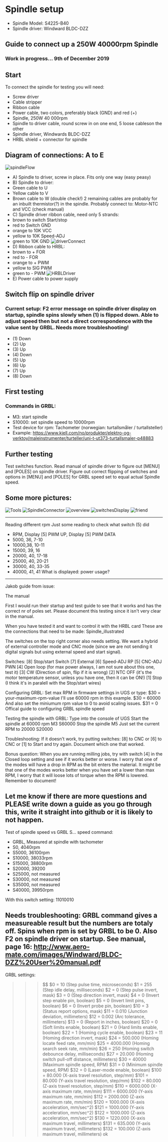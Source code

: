 # Spindle setup
*  Spindle Model: S4225-B40
* Spindle driver: Windward BLDC-DZZ

## Guide to connect up a 250W 40000rpm Spindle
### Work in progress... 9th of December 2019

## Start
To connect the spindle for testing you will need:
* Screw driver
* Cable stripper
* Ribbon cable
* Power cable, two colors, preferably black (GND) and red (+)
* Spindle, 250W 40 000rpm
* Spindle to driver cable, round screw in on one end, 5 loose cableson the other
* Spindle driver, Windwards BLDC-DZZ
* HRBL shield + connector for spindle

## Diagram of connections: A to E
![spindleFlow](img/spindleFlow.jpg)
* A) Spindle to driver, screw in place. Fits only one way (easy peasy)
* B) Spindle to driver: 
* Green cable to U
* Yellow cable to V
* Brown cable to W (double check!)
2 remaining cables are probably for an inbuilt thermistor(?) in the spindle. Probably connect to: Motor-NTC and VCC (check manual)
* C) Spindle driver ribbon cable, need only 5 strands: 
* brown to switch Start/stop
* red to Switch GND
* orange to 10K VCC 
* yellow to 10K Speed-ADJ
* green to 10K GND
![driverConnect](img/driverConnectSwitch.jpg)
* D) Ribbon cable to HRBL: 
* brown to + FOR
* red to - FOR
* orange to + PWM 
* yellow to SIG PWM
* green to - PWM
![HRBLDriver](img/HRBLDriver.jpg)
* E) Power cable to power supply

## Switch flip on spindle driver
### Current setup: F2 error message on spindle driver display on startup, spindle spins slowly when (1) is flipped down. Able to adjust speed then but not a direct correspondence with the value sent by GRBL. Needs more troubleshooting!
* (1) Down
* (2) Up
* (3) Up
* (4) Down
* (5) Up
* (6) Up
* (7) Up
* (8) Down

## First testing
### Commands in GRBL:
* M3: start spindle
* S10000: set spindle speed to 10000rpm
* Test device for rpm: Tachometer (norwegian: turtallsmåler / turtallsteller)
* Example: https://www.kjell.com/no/produkter/elektro-og-verktoy/maleinstrumenter/turteller/uni-t-ut373-turtallsmaler-p48883

## Further testing
Test switches function.
Read manual of spindle driver to figure out [MENU] and [POLES] on spindle driver.
Figure out correct flipping of switches and options in [MENU] and [POLES] for GRBL speed set to equal actual Spindle speed.

## Some more pictures:
![Tools](img/toolsForSpindleConnect.jpg)
![SpindleConnector](img/spindleConnector.jpg)
![overview](img/overview.jpg)
![switchesDisplay](img/switchesDisplay.jpg)
![friend](img/friend.jpg)


---
Reading different rpm
Just some reading to check what switch (5) did
* RPM, Display [5] PWM UP, Display [5] PWM DATA  
* 5000, 36, 7-10
* 10000,38, 10-11
* 15000, 39, 16
* 20000, 40, 17-18
* 25000, 40, 20-21
* 30000, 40, 33-35
* 40000, 41, 41
What is displayed: power usage?

---
Jakob guide from issue:

The manual

First I would run their startup and test guide to see that it works and has the correct nr of poles set.
Please document this testing since it isn't very clear in the manual.

When you have tested it and want to control it with the HRBL card
These are the connections that need to be made:
Spindle_illustrated

The switches on the top right corner also needs setting.
We want a hybrid of external controller mode and CNC mode (since we are not sending it digital signals but using external speed and start signal).

Switches:
[8] Stop/start Switch
[7] External
[6] Speed-ADJ RP
[5] CNC-ADJ PWN
[4] Open loop (for max power always, I am not sure about this one, test it)
[3] CW (Direction of spin, flip if it is wrong)
[2] NTC OFF (it's the motor temperature sensor, unless you have one, then it can be ON!)
[1] Stop (I think it's in paralell with the Stop/start wires)

Configuring GRBL:
Set max RPM in firmware settings in UGS or type:
$30 = your-maximum-rpm-value
I'll use 60000 rpm in this example.
$30 = 60000
And also set the miniumum rpm value to 0 to avoid scaling issues.
$31 = 0
Offical guide to configuring GRBL spindle speed

Testing the spindle with GRBL:
Type into the console of UGS
Start the spindle at 60000 rpm
M3 S60000
Stop the spindle
M5
Just set the current RPM to 20000
S20000

Troubleshooting:
If it doesn't work, try putting switches:
[8] to CNC
or
[6] to CNC
or
[1] to Start
and try again. Document which one that worked.

Bonus question:
When you are running milling jobs, try with switch [4] in the Closed loop setting and see if it works better or worse. I worry that one of the modes will have a drop in RPM as the bit enters the material. It might be that one of the modes works better when you have set a lower than max RPM, I worry that it will loose lots of torque when the RPM is lowered. Remember to document!

Let me know if there are more questions and PLEASE write down a guide as you go through this, write it straight into github or it is likely to not happen.
---
Test of spindle speed vs GRBL S... speed command:
* GRBL, Measured at spindle with tachometer
* S0, 4040rpm
* S5000, 36100rpm
* S10000, 38033rpm
* S15000, 38800rpm
* S20000, 39200
* S25000, not measured
* S30000, not measured
* S35000, not measured
* S40000, 39950rpm

With this switch setting:
11010010

Needs troubleshooting:
GRBL command gives a measureable result but the numbers are totaly off.
Spins when rpm is set by GRBL to be 0.
Also F2 on spindle driver on startup.
See manual, page 16:
http://www.aero-mate.com/images/Windward/BLDC-DZZ%20User%20manual.pdf
---
GRBL settings:
>>> $$
$0 = 10    (Step pulse time, microseconds)
$1 = 255    (Step idle delay, milliseconds)
$2 = 0    (Step pulse invert, mask)
$3 = 0    (Step direction invert, mask)
$4 = 0    (Invert step enable pin, boolean)
$5 = 0    (Invert limit pins, boolean)
$6 = 0    (Invert probe pin, boolean)
$10 = 3    (Status report options, mask)
$11 = 0.010    (Junction deviation, millimeters)
$12 = 0.002    (Arc tolerance, millimeters)
$13 = 0    (Report in inches, boolean)
$20 = 0    (Soft limits enable, boolean)
$21 = 0    (Hard limits enable, boolean)
$22 = 1    (Homing cycle enable, boolean)
$23 = 11    (Homing direction invert, mask)
$24 = 500.000    (Homing locate feed rate, mm/min)
$25 = 4000.000    (Homing search seek rate, mm/min)
$26 = 250    (Homing switch debounce delay, milliseconds)
$27 = 20.000    (Homing switch pull-off distance, millimeters)
$30 = 40000    (Maximum spindle speed, RPM)
$31 = 0    (Minimum spindle speed, RPM)
$32 = 0    (Laser-mode enable, boolean)
$100 = 80.000    (X-axis travel resolution, step/mm)
$101 = 80.000    (Y-axis travel resolution, step/mm)
$102 = 80.000    (Z-axis travel resolution, step/mm)
$110 = 6000.000    (X-axis maximum rate, mm/min)
$111 = 6000.000    (Y-axis maximum rate, mm/min)
$112 = 2000.000    (Z-axis maximum rate, mm/min)
$120 = 1000.000    (X-axis acceleration, mm/sec^2)
$121 = 1000.000    (Y-axis acceleration, mm/sec^2)
$122 = 1000.000    (Z-axis acceleration, mm/sec^2)
$130 = 1220.000    (X-axis maximum travel, millimeters)
$131 = 635.000    (Y-axis maximum travel, millimeters)
$132 = 100.000    (Z-axis maximum travel, millimeters)
ok